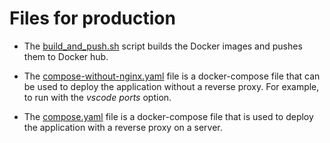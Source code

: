 # Files for production

- The [build_and_push.sh](build_and_push.sh) script builds the Docker images and pushes them to Docker hub.

- The [compose-without-nginx.yaml](compose-without-nginx.yaml) file is a docker-compose file that can be used to deploy the application without a reverse proxy. For example, to run with the *vscode ports* option.

- The [compose.yaml](compose.yaml) file is a docker-compose file that is used to deploy the application with a reverse proxy on a server.